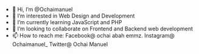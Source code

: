 - 👋 Hi, I’m @Ochaimanuel
- 👀 I’m interested in Web Design and Development
- 🌱 I’m currently learning JavaScript and PHP
- 💞️ I’m looking to collaborate on Frontend and Backend web development
- 📫 How to reach me: Facebook@ ochai abah emmz. Instagram@ Ochaimanuel_   Twitter@ Ochai Manuel

<!---
Ochaimanuel/Ochaimanuel is a ✨ special ✨ repository because its `README.md` (this file) appears on your GitHub profile.
You can click the Preview link to take a look at your changes.
--->
